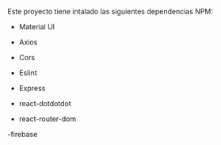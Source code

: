 Este proyecto tiene intalado las siguientes dependencias NPM:

- Material UI

- Axios

- Cors

- Eslint

- Express

- react-dotdotdot

- react-router-dom

-firebase
